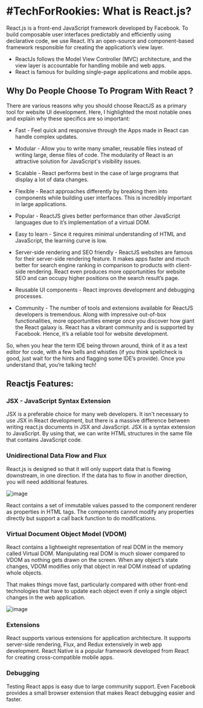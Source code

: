 # #TechForRookies: What is React.js?

React.js is a front-end JavaScript framework developed by Facebook. To build composable user interfaces predictably and efficiently using declarative code, we use React. It’s an open-source and component-based framework responsible for creating the application’s view layer.  

- ReactJs follows the Model View Controller (MVC) architecture, and the view layer is accountable for handling mobile and web apps.
- React is famous for building single-page applications and mobile apps.

## Why Do People Choose To Program With React ?

There are various reasons why you should choose ReactJS as a primary tool for website UI development. Here, I highlighted the most notable ones and explain why these specifics are so important:

- Fast - Feel quick and responsive through the Apps made in React can handle complex updates.

- Modular - Allow you to write many smaller, reusable files instead of writing large, dense files of code. The modularity of React is an attractive solution for JavaScript's visibility issues.

- Scalable - React performs best in the case of large programs that display a lot of data changes.

- Flexible - React approaches differently by breaking them into components while building user interfaces. This is incredibly important in large applications.

- Popular - ReactJS gives better performance than other JavaScript languages due to it’s implementation of a virtual DOM.

- Easy to learn - Since it requires minimal understanding of HTML and JavaScript, the learning curve is low.

- Server-side rendering and SEO friendly - ReactJS websites are famous for their server-side rendering feature. It makes apps faster and much better for search engine ranking in comparison to products with client-side rendering. React even produces more opportunities for website SEO and can occupy higher positions on the search result’s page.

- Reusable UI components - React improves development and debugging processes.

- Community - The number of tools and extensions available for ReactJS developers is tremendous. Along with impressive out-of-box functionalities, more opportunities emerge once you discover how giant the React galaxy is. React has a vibrant community and is supported by Facebook. Hence, it’s a reliable tool for website development.



So, when you hear the term IDE being thrown around, think of it as a text editor for code, with a few bells and whistles (if you think spellcheck is good, just wait for the hints and flagging some IDE’s provide). Once you understand that, you’re talking tech!

## Reactjs Features: 

### JSX - JavaScript Syntax Extension
JSX is a preferable choice for many web developers. It isn't necessary to use JSX in React development, but there is a massive difference between writing react.js documents in JSX and JavaScript. JSX is a syntax extension to JavaScript. By using that, we can write HTML structures in the same file that contains JavaScript code.

### Unidirectional Data Flow and Flux

React.js is designed so that it will only support data that is flowing downstream, in one direction. If the data has to flow in another direction, you will need additional features.

![image](https://cdn.mindmajix.com/blog/images/unidirectional-data-flow-and-flux-201121.png)

React contains a set of immutable values passed to the component renderer as properties in HTML tags. The components cannot modify any properties directly but support a call back function to do modifications. 

### Virtual Document Object Model (VDOM)

React contains a lightweight representation of real DOM in the memory called Virtual DOM. Manipulating real DOM is much slower compared to VDOM as nothing gets drawn on the screen. When any object’s state changes, VDOM modifies only that object in real DOM instead of updating whole objects. 

That makes things move fast, particularly compared with other front-end technologies that have to update each object even if only a single object changes in the web application.

![image](https://cdn.mindmajix.com/blog/images/virtual-document-object-model-201121.png)

### Extensions

React supports various extensions for application architecture. It supports server-side rendering, Flux, and Redux extensively in web app development. React Native is a popular framework developed from React for creating cross-compatible mobile apps.

### Debugging

Testing React apps is easy due to large community support. Even Facebook provides a small browser extension that makes React debugging easier and faster.



